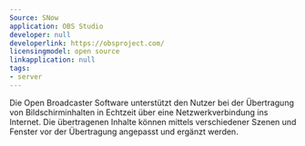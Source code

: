 ```yaml
---
Source: SNow
application: OBS Studio
developer: null
developerlink: https://obsproject.com/
licensingmodel: open source
linkapplication: null
tags:
- server
---
```

Die Open Broadcaster Software unterstützt den Nutzer bei der Übertragung von Bildschirminhalten in Echtzeit über eine Netzwerkverbindung ins Internet. Die übertragenen Inhalte können mittels verschiedener Szenen und Fenster vor der Übertragung angepasst und ergänzt werden.
